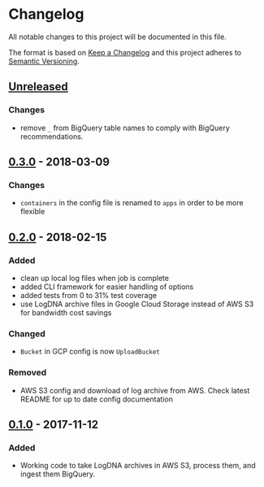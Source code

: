 # Changelog
All notable changes to this project will be documented in this file.

The format is based on [Keep a Changelog](http://keepachangelog.com/en/1.0.0/)
and this project adheres to [Semantic Versioning](http://semver.org/spec/v2.0.0.html).

## [Unreleased]
### Changes
- remove `_` from BigQuery table names to comply with BigQuery recommendations.

## [0.3.0] - 2018-03-09
### Changes
- `containers` in the config file is renamed to `apps` in order to be more flexible

## [0.2.0] - 2018-02-15
### Added
- clean up local log files when job is complete
- added CLI framework for easier handling of options
- added tests from 0 to 31% test coverage
- use LogDNA archive files in Google Cloud Storage instead of AWS S3 for bandwidth cost savings

### Changed
- `Bucket` in GCP config is now `UploadBucket`

### Removed
- AWS S3 config and download of log archive from AWS. Check latest README for up to date config documentation 

## [0.1.0] - 2017-11-12
### Added
- Working code to take LogDNA archives in AWS S3, process them, and ingest them BigQuery. 

[Unreleased]: https://github.com/lifechurch/dnaquery/compare/v0.3.0...HEAD
[0.3.0]: https://github.com/lifechurch/dnaquery/compare/v0.2.0...v0.3.0
[0.2.0]: https://github.com/lifechurch/dnaquery/compare/v0.1.0...v0.2.0
[0.1.0]: https://github.com/lifechurch/dnaquery/compare/9bece45e6dfdb371b54a765a672429f9958bc2ca...v0.1.0
